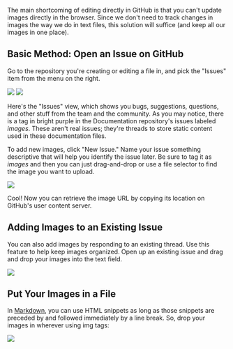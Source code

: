 The main shortcoming of editing directly in GitHub is that you can't update images directly in the browser. Since we don't need to track changes in images the way we do in text files, this solution will suffice (and keep all our images in one place).

## Basic Method: Open an Issue on GitHub

Go to the repository you're creating or editing a file in, and pick the "Issues" item from the menu on the right.

<img src="https://cloud.githubusercontent.com/assets/2704279/4413674/b7314f6c-4508-11e4-8046-bdc298aac51b.PNG">

<img src="https://cloud.githubusercontent.com/assets/2704279/4413675/b8f55de8-4508-11e4-8f39-3c538cec9a98.PNG">

Here's the "Issues" view, which shows you bugs, suggestions, questions, and other stuff from the team and the community. As you may notice, there is a tag in bright purple in the Documentation repository's issues labeled _images_. These aren't real issues; they're threads to store static content used in these documentation files.

To add new images, click "New Issue." Name your issue something descriptive that will help you identify the issue later. Be sure to tag it as _images_ and then you can just drag-and-drop or use a file selector to find the image you want to upload.

<img src="https://cloud.githubusercontent.com/assets/2704279/4413679/cbb8d96e-4508-11e4-9c59-e770d94e182b.PNG">

Cool! Now you can retrieve the image URL by copying its location on GitHub's user content server.

## Adding Images to an Existing Issue

You can also add images by responding to an existing thread. Use this feature to help keep images organized. Open up an existing issue and drag and drop your images into the text field.

<img src="https://cloud.githubusercontent.com/assets/2704279/4413684/de97d6de-4508-11e4-90e7-b27275cbaa23.PNG">

## Put Your Images in a File

In [Markdown](daringfireball.net/projects/markdown/basics), you can use HTML snippets as long as those snippets are preceded by and followed immediately by a line break. So, drop your images in wherever using img tags: 

<img src="https://cloud.githubusercontent.com/assets/2704279/4413818/8426ed90-450b-11e4-9fda-17af063960aa.PNG">
